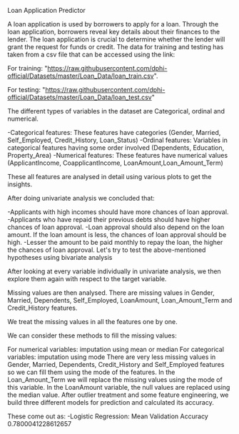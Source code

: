 Loan Application Predictor

A loan application is used by borrowers to apply for a loan. Through the loan application, borrowers reveal key details about their finances to the lender. The loan application is crucial to determine whether the lender will grant the request for funds or credit. The data for training and testing has taken from a csv file that can be accessed using the link:

For training: "https://raw.githubusercontent.com/dphi-official/Datasets/master/Loan_Data/loan_train.csv".

For testing: "https://raw.githubusercontent.com/dphi-official/Datasets/master/Loan_Data/loan_test.csv"

The different types of variables in the dataset are Categorical, ordinal and numerical.

-Categorical features: These features have categories (Gender, Married, Self_Employed, Credit_History, Loan_Status) -Ordinal features: Variables in categorical features having some order involved (Dependents, Education, Property_Area) -Numerical features: These features have numerical values (ApplicantIncome, CoapplicantIncome, LoanAmount,Loan_Amount_Term)

These all features are analysed in detail using various plots to get the insights.

After doing univariate analysis we concluded that:

-Applicants with high incomes should have more chances of loan approval. -Applicants who have repaid their previous debts should have higher chances of loan approval. -Loan approval should also depend on the loan amount. If the loan amount is less, the chances of loan approval should be high. -Lesser the amount to be paid monthly to repay the loan, the higher the chances of loan approval. Let's try to test the above-mentioned hypotheses using bivariate analysis

After looking at every variable individually in univariate analysis, we then explore them again with respect to the target variable.

Missing values are then analysed. There are missing values in Gender, Married, Dependents, Self_Employed, LoanAmount, Loan_Amount_Term and Credit_History features.

We treat the missing values in all the features one by one.

We can consider these methods to fill the missing values:

For numerical variables: imputation using mean or median For categorical variables: imputation using mode There are very less missing values in Gender, Married, Dependents, Credit_History and Self_Employed features so we can fill them using the mode of the features. In the Loan_Amount_Term we will replace the missing values using the mode of this variable. In the LoanAmount variable, the null values are replaced using the median value. After outlier treatment and some feature engineering, we build three different models for prediction and calculated its accuracy.

These come out as: -Logistic Regression: Mean Validation Accuracy 0.7800041228612657
